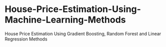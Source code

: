 # House-Price-Estimation-Using-Machine-Learning-Methods
House Price Estimation Using Gradient Boosting, Random Forest and Linear Regression Methods
